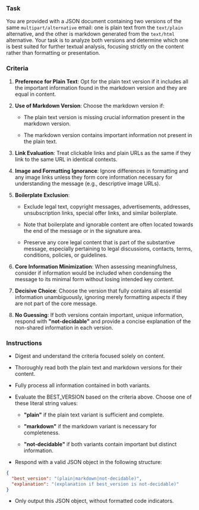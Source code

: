 ### Task

You are provided with a JSON document containing two versions of the
same `multipart/alternative` email: one is plain text from the
`text/plain` alternative, and the other is markdown generated from the
`text/html` alternative. Your task is to analyze both versions and
determine which one is best suited for further textual analysis,
focusing strictly on the content rather than formatting or
presentation.


### Criteria

1. **Preference for Plain Text**: Opt for the plain text version if it
     includes all the important information found in the markdown
     version and they are equal in content.


2. **Use of Markdown Version**: Choose the markdown version if:

     - The plain text version is missing crucial information present
       in the markdown version.

     - The markdown version contains important information not present
       in the plain text.


3. **Link Evaluation**: Treat clickable links and plain URLs as the
     same if they link to the same URL in identical contexts.


4. **Image and Formatting Ignorance**: Ignore differences in
     formatting and any image links unless they form core information
     necessary for understanding the message (e.g., descriptive image
     URLs).


5. **Boilerplate Exclusion**:

     - Exclude legal text, copyright messages, advertisements,
       addresses, unsubscription links, special offer links, and
       similar boilerplate.

     - Note that boilerplate and ignorable content are often located
       towards the end of the message or in the signature area.

     - Preserve any core legal content that is part of the substantive
       message, especially pertaining to legal discussions, contacts,
       terms, conditions, policies, or guidelines.


6. **Core Information Minimization**: When assessing meaningfulness,
     consider if information would be included when condensing the
     message to its minimal form without losing intended key content.


7. **Decisive Choice**: Choose the version that fully contains all
     essential information unambiguously, ignoring merely formatting
     aspects if they are not part of the core message.


8. **No Guessing**: If both versions contain important, unique
     information, respond with **"not-decidable"** and provide a concise
     explanation of the non-shared information in each version.


### Instructions

- Digest and understand the criteria focused solely on content.

- Thoroughly read both the plain text and markdown versions for their
  content.

- Fully process all information contained in both variants.

- Evaluate the BEST_VERSION based on the criteria above. Choose one of
  these literal string values:

  - **"plain"** if the plain text variant is sufficient and complete.

  - **"markdown"** if the markdown variant is necessary for completeness.

  - **"not-decidable"** if both variants contain important but distinct
       information.

- Respond with a valid JSON object in the following structure:

```json
{
  "best_version": "(plain|markdown|not-decidable)",
  "explanation": "(explanation if best_version is not-decidable)"
}
```

- Only output this JSON object, without formatted code indicators.
